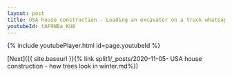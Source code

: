 ```yaml
---
layout: post
title: USA house construction - Loading an excavator on a truck whatsapp status
youtubeId: tAF9NBa_KU8
---
```


{% include youtubePlayer.html id=page.youtubeId %}

[Next]({{ site.baseurl }}{% link split1/_posts/2020-11-05- USA house construction - how trees look in winter.md%})
